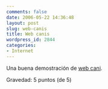 ```yaml
---
comments: false
date: 2006-05-22 14:36:48
layout: post
slug: web-canis
title: Web canis
wordpress_id: 2844
categories:
- Internet
---
```


Una buena demostración de [web cani](http://www.palimpalem.com/1/webcanis/).





Gravedad: 5 puntos (de 5)
